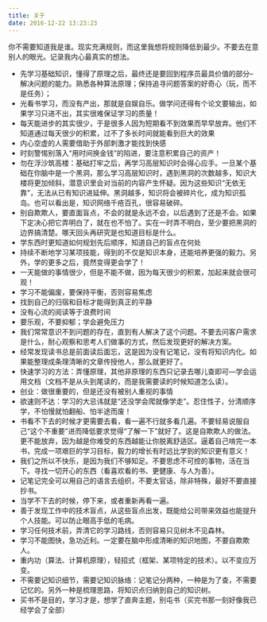 ```yaml
---
title: 关于
date: 2016-12-22 13:23:23
---
```


你不需要知道我是谁。现实充满规则，而这里我想将规则降低到最少。不要去在意别人的眼光。记录我内心最真实的想法。

* 先学习基础知识，懂得了原理之后，最终还是要回到程序员最具价值的部分–解决问题的能力。熟悉各种算法原理；保持追寻问题答案的好奇心（玩，而不是任务）；
* 光看书学习，而没有产出，那就是自娱自乐。做学问还得有个论文要输出，如果学习只进不出，其实很难保证学习的质量！
* 每天能进步的其实很少，于是很多人因为短期看不到效果而早早放弃。他们不知道通过每天很少的积累，过不了多长时间就能看到巨大的效果
* 内心空虚的人需要借助于外部刺激才能找到快感 
* 时刻警惕别落入“用时间换金钱”的陷进，要注意积累自己的资产！
* 勿在浮沙筑高楼：基础打牢之后，再学习高层知识时会得心应手。一旦某个基础在你脑中是一个黑洞，那么学习高层知识时，遇到黑洞的次数越多，知识大楼将更加倾斜，潜意识里会对当前的内容产生怀疑。因为这些知识“无依无靠”，无法从已有知识进延伸。黑洞越多，知识将会被碎片化，成为知识孤岛。也可以看出是，知识网络千疮百孔，很容易破碎。
* 别自欺欺人，要直面盲点，不会的就是永远不会，以后遇到了还是不会。如果下定决心把它弄明白了，就在也不怕了。实在一时弄不明白，至少要把黑洞的边界搞清楚。哪天回头再研究是也知道目标是什么。
* 学东西时更知道如何规划先后顺序，知道自己的盲点在何处
* 持续不断地学习某项技能，得到的不仅是知识本身，还能培养更强的毅力。另外，学的更多之后，竟然变得更会学了！
* 一天能做的事情很少，但是不能不做，因为每天很少的积累，加起来就会很可观！
* 学习不能偏废，要保持平衡，否则容易焦虑
* 找到自己的归宿和目标才能得到真正的平静
* 没有心流的阅读等于浪费时间
* 要乐观，不要抑郁；学会避免压力
* 我们常常意识不到问题的存在，直到有人解决了这个问题。不要去问客户需求是什么，耐心观察和思考人们做事的方式，然后发现更好的解决方案。
* 经常发现读书总是前面读后面忘，这是因为没有记笔记，没有将知识内化。如果能整理成条理清晰的文章传授他人，那么就更好了。
* 快速学习的方法：弄懂原理，其他非原理的东西只记录去哪儿查即可—学会运用文档（文档不是从头到尾读的，而是我需要读的时候知道怎么读）。
* 创业：做很重要的，但是还没有被别人重视的事情
* 欲速则不达：学习的大忌讳就是“还没学会爬就像学走”。忍住性子，分清顺序学，不怕慢就怕翻船、怕半途而废！
* 书看不下去的时候才更需要去看，看一遍不行就多看几遍。不要轻易说服自己“这个不重要”进而降低要求觉得“了解一下”就好了。这是自欺欺人的做法。更不能放弃，因为越是你难受的东西越能让你脱离舒适区。逼着自己啃完一本书，完成一项艰巨的学习目标，毅力的增长有时远比学到的知识更有意义！
* 我们之所以不快乐，是因为我们不够知足。不要思虑不可控的事物，活在当下。寻找一切开心的东西（看喜欢看的书、更健康、与人为善）。
* 记笔记完全可以用自己的语言去组织，不要太官话，除非特殊，最好不要直接抄书。
* 当学不下去的时候，停下来，或者重新再看一遍。
* 善于发现工作中的技术盲点，从这些盲点出发，既能给公司带来效益也能提升个人技能。可以防止眼高手低的毛病。
* 学习任何技术前，弄清它的学习路线，否则容易只见树木不见森林。
* 学习不能图快，急功近利。一定要在脑中形成清晰的知识地图，不要自欺欺人。
* 重内功（算法、计算机原理），轻招式（框架、某项特定的技术）。以不变应万变。
* 不需要记知识细节，需要记知识脉络：记笔记分两种，一种是为了查，不需要记忆的。另外一种是梳理思路，将知识点归纳到自己的知识树。
* 买书不是目的，学习才是，想学了直奔主题，别屯书（买完书那一刻好像我已经学会了全部）